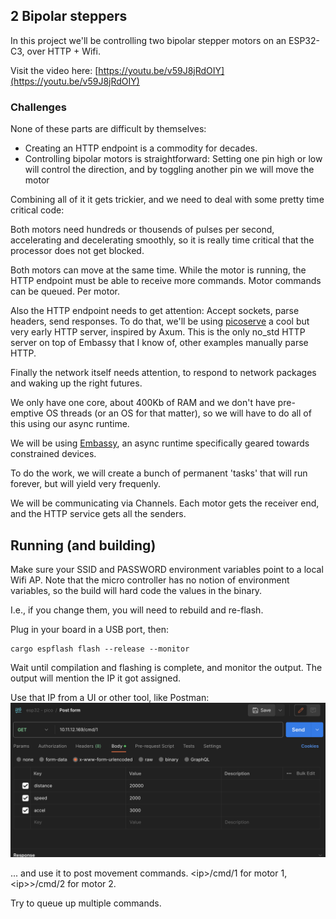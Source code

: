 ## 2 Bipolar steppers

In this project we'll be controlling two bipolar stepper motors on an ESP32-C3, over HTTP + Wifi.

Visit the video here: [https://youtu.be/v59J8jRdOIY](https://youtu.be/v59J8jRdOIY)

### Challenges
None of these parts are difficult by themselves:
- Creating an HTTP endpoint is a commodity for decades.
- Controlling bipolar motors is straightforward: Setting one pin high or low will control the direction, and by toggling another pin we will move the motor

Combining all of it it gets trickier, and we need to deal with some pretty time critical code:

Both motors need hundreds or thousends of pulses per second, accelerating and decelerating smoothly, so it is really time critical that the processor does not get blocked.

Both motors can move at the same time. While the motor is running, the HTTP endpoint must be able to receive more commands. Motor commands can be queued. Per motor.

Also the HTTP endpoint needs to get attention: Accept sockets, parse headers, send responses. To do that, we'll be using [picoserve](https://github.com/sammhicks/picoserve) a cool but very early HTTP server, inspired by Axum. This is the only no_std HTTP server on top of Embassy that I know of, other examples manually parse HTTP.

Finally the network itself needs attention, to respond to network packages and waking up the right futures.

We only have one core, about 400Kb of RAM and we don't have pre-emptive OS threads (or an OS for that matter), so we will have to do all of this using our async runtime.

We will be using [Embassy](https://embassy.dev), an async runtime specifically geared towards constrained devices.

To do the work, we will create a bunch of permanent 'tasks' that will run forever, but will yield very frequenly.

We will be communicating via Channels. Each motor gets the receiver end, and the HTTP service gets all the senders.

 ## Running (and building)

Make sure your SSID and PASSWORD environment variables point to a local Wifi AP. Note that the micro controller has no notion of environment variables, so the build will hard code the values in the binary.

I.e., if you change them, you will need to rebuild and re-flash.

Plug in your board in a USB port, then:
 ```shell
 cargo espflash flash --release --monitor
 ```
Wait until compilation and flashing is complete, and monitor the output.
The output will mention the IP it got assigned.

Use that IP from a UI or other tool, like Postman:
![](form.png)

... and use it to post movement commands. \<ip\>/cmd/1 for motor 1, \<ip>\>/cmd/2 for motor 2.

Try to queue up multiple commands.
